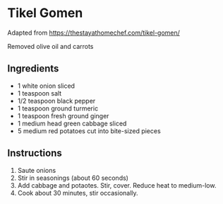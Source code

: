 # Tikel Gomen

Adapted from https://thestayathomechef.com/tikel-gomen/

Removed olive oil and carrots

## Ingredients

* 1 white onion sliced
* 1 teaspoon salt
* 1/2 teaspoon black pepper
* 1 teaspoon ground turmeric
* 1 teaspoon fresh ground ginger
* 1 medium head green cabbage sliced
* 5 medium red potatoes cut into bite-sized pieces

## Instructions

1.  Saute onions
2.  Stir in seasonings (about 60 seconds)
3.  Add cabbage and potaotes.  Stir, cover.  Reduce heat to medium-low.
4.  Cook about 30 minutes, stir occasionally.

